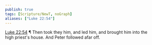 ```yaml
---
publish: true
tags: [Scripture/NewT, noGraph]
aliases: ["Luke 22:54"]
---
```

[Luke 22:54](https://churchofjesuschrist.org/study/scriptures/nt/luke/22?lang=eng&id=p54#p54) ¶ Then took they him, and led him, and brought him into the high priest's house. And Peter followed afar off.
